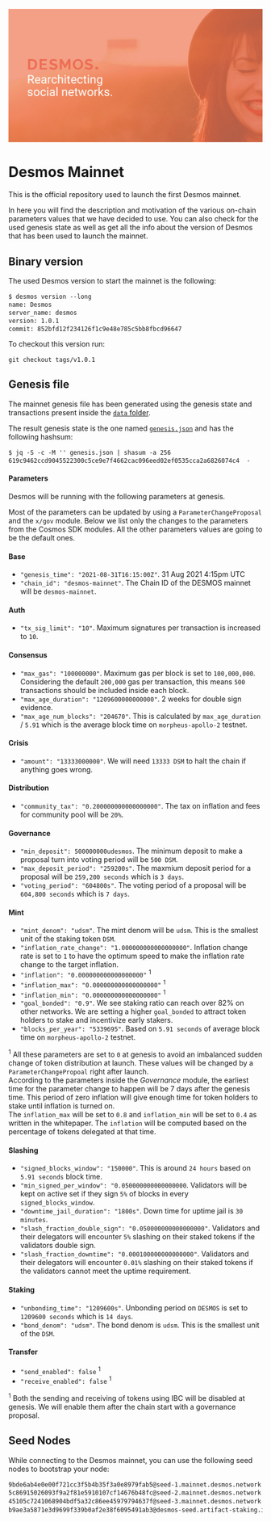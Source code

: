 

[![Website](.img/cover.jpg)](https://desmos.network)

# Desmos Mainnet
This is the official repository used to launch the first Desmos mainnet. 

In here you will find the description and motivation of the various on-chain parameters values that we have decided to use.
You can also check for the used genesis state as well as get all the info about the version of Desmos that has been used to launch the mainnet.

## Binary version
The used Desmos version to start the mainnet is the following: 

```shell
$ desmos version --long
name: Desmos
server_name: desmos
version: 1.0.1
commit: 852bfd12f234126f1c9e48e785c5bb8fbcd96647
```

To checkout this version run: 

```
git checkout tags/v1.0.1
```

## Genesis file 
The mainnet genesis file has been generated using the genesis state and transactions present inside the [`data` folder](data).  

The result genesis state is the one named [`genesis.json`](genesis.json) and has the following hashsum:

```shell
$ jq -S -c -M '' genesis.json | shasum -a 256
619c9462ccd9045522300c5ce9e7f4662cac096eed02ef0535cca2a6826074c4  -
```

#### Parameters
Desmos will be running with the following parameters at genesis. 

Most of the parameters can be updated by using a `ParameterChangeProposal` and the `x/gov` module. 
Below we list only the changes to the parameters from the Cosmos SDK modules. 
All the other parameters values are going to be the default ones. 

#### Base
* `"genesis_time": "2021-08-31T16:15:00Z"`. 31 Aug 2021 4:15pm UTC
* `"chain_id": "desmos-mainnet"`. The Chain ID of the DESMOS mainnet will be `desmos-mainnet`.

#### Auth
* `"tx_sig_limit": "10"`. Maximum signatures per transaction is increased to `10`.

#### Consensus
* `"max_gas": "100000000"`. Maximum gas per block is set to `100,000,000`. Considering the default `200,000` gas per transaction, this means `500` transactions should be included inside each block.
* `"max_age_duration": "1209600000000000"`. 2 weeks for double sign evidence.
* `"max_age_num_blocks": "204670"`. This is calculated by `max_age_duration` / `5.91` which is the average block time on `morpheus-apollo-2` testnet.

#### Crisis
* `"amount": "13333000000"`. We will need `13333 DSM` to halt the chain if anything goes wrong.

#### Distribution
* `"community_tax": "0.200000000000000000"`. The tax on inflation and fees for community pool will be `20%`.

#### Governance
* `"min_deposit": 500000000udesmos`. The minimum deposit to make a proposal turn into voting period will be `500 DSM`.
* `"max_deposit_period": "259200s"`. The maxmium deposit period for a proposal will be `259,200 seconds` which is `3 days`.
* `"voting_period": "604800s"`. The voting period of a proposal will be `604,800 seconds` which is `7 days`.

#### Mint
* `"mint_denom": "udsm"`. The mint denom will be `udsm`. This is the smallest unit of the staking token `DSM`.
* `"inflation_rate_change": "1.000000000000000000"`. Inflation change rate is set to `1` to have the optimum speed to make the inflation rate change to the target inflation.
* `"inflation": "0.000000000000000000"` <sup>1</sup>
* `"inflation_max": "0.000000000000000000"` <sup>1</sup>
* `"inflation_min": "0.000000000000000000"` <sup>1</sup>
* `"goal_bonded": "0.9"`. We see staking ratio can reach over 82% on other networks. We are setting a higher `goal_bonded` to attract token holders to stake and incentivize early stakers.
* `"blocks_per_year": "5339695"`. Based on `5.91 seconds` of average block time on `morpheus-apollo-2` testnet.

<sup>1</sup> All these parameters are set to `0` at genesis to avoid an imbalanced sudden change of token distribution at launch. 
These values will be changed by a `ParameterChangePropoal` right after launch.   
According to the parameters inside the _Governance_ module, the earliest time for the parameter change to happen will be 7 days after the genesis time. 
This period of zero inflation will give enough time for token holders to stake until inflation is turned on.   
The `inflation_max` will be set to `0.8` and `inflation_min` will be set to `0.4` as written in the whitepaper.
The `inflation` will be computed based on the percentage of tokens delegated at that time.

#### Slashing
* `"signed_blocks_window": "150000"`. This is around `24 hours` based on `5.91 seconds` block time.
* `"min_signed_per_window": "0.050000000000000000`. Validators will be kept on active set if they sign `5%` of blocks in every `signed_blocks_window`.
* `"downtime_jail_duration": "1800s"`. Down time for uptime jail is `30 minutes`.
* `"slash_fraction_double_sign": "0.050000000000000000"`. Validators and their delegators will encounter `5%` slashing on their staked tokens if the validators double sign.
* `"slash_fraction_downtime": "0.000100000000000000"`. Validators and their delegators will encounter `0.01%` slashing on their staked tokens if the validators cannot meet the uptime requirement.

#### Staking
* `"unbonding_time": "1209600s"`. Unbonding period on `DESMOS` is set to `1209600 seconds` which is `14 days`.
* `"bond_denom": "udsm"`. The bond denom is `udsm`. This is the smallest unit of the `DSM`.

#### Transfer
* `"send_enabled": false` <sup>1</sup>
* `"receive_enabled": false` <sup>1</sup>

<sup>1</sup> Both the sending and receiving of tokens using IBC will be disabled at genesis. 
We will enable them after the chain start with a governance proposal.  

## Seed Nodes
While connecting to the Desmos mainnet, you can use the following seed nodes to bootstrap your node:

```sh
9bde6ab4e0e00f721cc3f5b4b35f3a0e8979fab5@seed-1.mainnet.desmos.network
5c86915026093f9a2f81e5910107cf14676b48fc@seed-2.mainnet.desmos.network
45105c7241068904bdf5a32c86ee45979794637f@seed-3.mainnet.desmos.network
b9ae3a5871e3d9699f339b0af2e38f6095491ab3@desmos-seed.artifact-staking.io:26656
```
